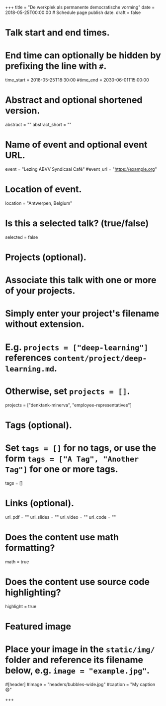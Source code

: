+++
title = "De werkplek als permanente democratische vorming"
date = 2018-05-25T00:00:00  # Schedule page publish date.
draft = false

# Talk start and end times.
#   End time can optionally be hidden by prefixing the line with `#`.
time_start = 2018-05-25T18:30:00
#time_end = 2030-06-01T15:00:00

# Abstract and optional shortened version.
abstract = ""
abstract_short = ""

# Name of event and optional event URL.
event = "Lezing ABVV Syndicaal Café"
#event_url = "https://example.org"

# Location of event.
location = "Antwerpen, Belgium"

# Is this a selected talk? (true/false)
selected = false

# Projects (optional).
#   Associate this talk with one or more of your projects.
#   Simply enter your project's filename without extension.
#   E.g. `projects = ["deep-learning"]` references `content/project/deep-learning.md`.
#   Otherwise, set `projects = []`.
projects = ["denktank-minerva", "employee-representatives"]

# Tags (optional).
#   Set `tags = []` for no tags, or use the form `tags = ["A Tag", "Another Tag"]` for one or more tags.
tags = []

# Links (optional).
url_pdf = ""
url_slides = ""
url_video = ""
url_code = ""

# Does the content use math formatting?
math = true

# Does the content use source code highlighting?
highlight = true

# Featured image
# Place your image in the `static/img/` folder and reference its filename below, e.g. `image = "example.jpg"`.
#[header]
#image = "headers/bubbles-wide.jpg"
#caption = "My caption :smile:"

+++
